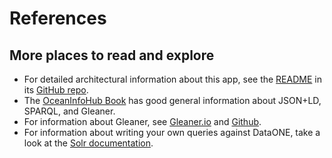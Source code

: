 # References

## More places to read and explore

- For detailed architectural information about this app, see the [README](https://github.com/nein09/polder-federated-search/blob/main/README.md) in its [GitHub repo](https://github.com/nein09/polder-federated-search).
- The [OceanInfoHub Book](https://book.oceaninfohub.org/) has good general information about JSON+LD, SPARQL, and Gleaner.
- For information about Gleaner, see [Gleaner.io](https://gleaner.io/) and [Github](https://github.com/gleanerio/gleaner).
- For information about writing your own queries against DataONE, take a look at the [Solr documentation](https://solr.apache.org/guide/6_6/query-syntax-and-parsing.html).

